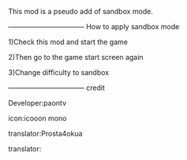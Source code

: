 This mod is a pseudo add of sandbox mode.

———————————
How to apply sandbox mode


1)Check this mod and start the game

2)Then go to the game start screen again

3)Change difficulty to sandbox

———————————
credit


Developer:paontv

icon:icooon mono

translator:Prosta4okua 

translator:
